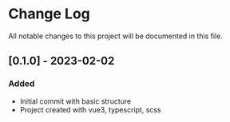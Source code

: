 # Change Log

All notable changes to this project will be documented in this file.

## [0.1.0] - 2023-02-02

### Added

- Initial commit with basic structure
- Project created with vue3, typescript, scss
